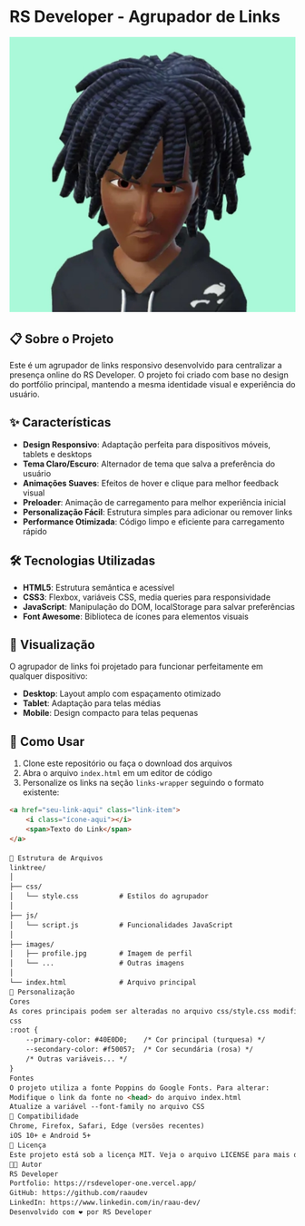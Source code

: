 # RS Developer - Agrupador de Links

![RS Developer Logo](images/profile.jpg)

## 📋 Sobre o Projeto

Este é um agrupador de links responsivo desenvolvido para centralizar a presença online do RS Developer. O projeto foi criado com base no design do portfólio principal, mantendo a mesma identidade visual e experiência do usuário.

## ✨ Características

- **Design Responsivo**: Adaptação perfeita para dispositivos móveis, tablets e desktops
- **Tema Claro/Escuro**: Alternador de tema que salva a preferência do usuário
- **Animações Suaves**: Efeitos de hover e clique para melhor feedback visual
- **Preloader**: Animação de carregamento para melhor experiência inicial
- **Personalização Fácil**: Estrutura simples para adicionar ou remover links
- **Performance Otimizada**: Código limpo e eficiente para carregamento rápido

## 🛠️ Tecnologias Utilizadas

- **HTML5**: Estrutura semântica e acessível
- **CSS3**: Flexbox, variáveis CSS, media queries para responsividade
- **JavaScript**: Manipulação do DOM, localStorage para salvar preferências
- **Font Awesome**: Biblioteca de ícones para elementos visuais

## 📱 Visualização

O agrupador de links foi projetado para funcionar perfeitamente em qualquer dispositivo:

- **Desktop**: Layout amplo com espaçamento otimizado
- **Tablet**: Adaptação para telas médias
- **Mobile**: Design compacto para telas pequenas

## 🚀 Como Usar

1. Clone este repositório ou faça o download dos arquivos
2. Abra o arquivo `index.html` em um editor de código
3. Personalize os links na seção `links-wrapper` seguindo o formato existente:

```html
<a href="seu-link-aqui" class="link-item">
    <i class="ícone-aqui"></i>
    <span>Texto do Link</span>
</a>

📂 Estrutura de Arquivos
linktree/
│
├── css/
│   └── style.css          # Estilos do agrupador
│
├── js/
│   └── script.js          # Funcionalidades JavaScript
│
├── images/
│   ├── profile.jpg        # Imagem de perfil
│   └── ...                # Outras imagens
│
└── index.html             # Arquivo principal
🔧 Personalização
Cores
As cores principais podem ser alteradas no arquivo css/style.css modificando as variáveis CSS:
css
:root {
    --primary-color: #40E0D0;    /* Cor principal (turquesa) */
    --secondary-color: #f50057;  /* Cor secundária (rosa) */
    /* Outras variáveis... */
}
Fontes
O projeto utiliza a fonte Poppins do Google Fonts. Para alterar:
Modifique o link da fonte no <head> do arquivo index.html
Atualize a variável --font-family no arquivo CSS
📱 Compatibilidade
Chrome, Firefox, Safari, Edge (versões recentes)
iOS 10+ e Android 5+
📄 Licença
Este projeto está sob a licença MIT. Veja o arquivo LICENSE para mais detalhes.
👨‍💻 Autor
RS Developer
Portfolio: https://rsdeveloper-one.vercel.app/
GitHub: https://github.com/raaudev
LinkedIn: https://www.linkedin.com/in/raau-dev/
Desenvolvido com ❤️ por RS Developer
